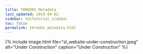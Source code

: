 ```yaml
---
title: THREDDS Metadata
last_updated: 2018-04-02
sidebar: tdsTutorial_sidebar
toc: false
permalink: thredds_metadata.html
---
```


{% include image.html file="sl_website-under-construction.jpeg" alt="Under Construction" caption="Under Construction" %}
